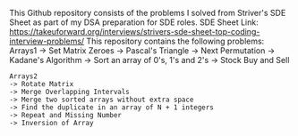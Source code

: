 This Github repository consists of the problems I solved from Striver's SDE Sheet as part of my DSA preparation for SDE roles.
SDE Sheet Link: https://takeuforward.org/interviews/strivers-sde-sheet-top-coding-interview-problems/
This repository contains the following problems:
    Arrays1
    -> Set Matrix Zeroes
    -> Pascal's Triangle
    -> Next Permutation
    -> Kadane's Algorithm
    -> Sort an array of 0's, 1's and 2's
    -> Stock Buy and Sell

    Arrays2
    -> Rotate Matrix
    -> Merge Overlapping Intervals
    -> Merge two sorted arrays without extra space
    -> Find the duplicate in an array of N + 1 integers
    -> Repeat and Missing Number
    -> Inversion of Array